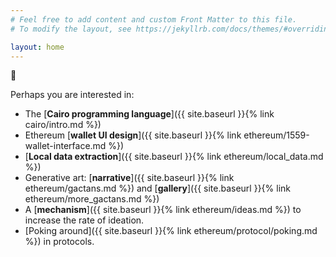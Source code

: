 ```yaml
---
# Feel free to add content and custom Front Matter to this file.
# To modify the layout, see https://jekyllrb.com/docs/themes/#overriding-theme-defaults

layout: home
---
```


:seedling:

Perhaps you are interested in:

- The
[**Cairo programming language**]({{ site.baseurl }}{% link cairo/intro.md %})
- Ethereum
[**wallet UI design**]({{ site.baseurl }}{% link ethereum/1559-wallet-interface.md %})
- [**Local data extraction**]({{ site.baseurl }}{% link ethereum/local_data.md %})
- Generative art: [**narrative**]({{ site.baseurl }}{% link ethereum/gactans.md %}) and
[**gallery**]({{ site.baseurl }}{% link ethereum/more_gactans.md %})
- A [**mechanism**]({{ site.baseurl }}{% link ethereum/ideas.md %})  to increase the rate of ideation.
- [Poking around]({{ site.baseurl }}{% link ethereum/protocol/poking.md %}) in protocols.
